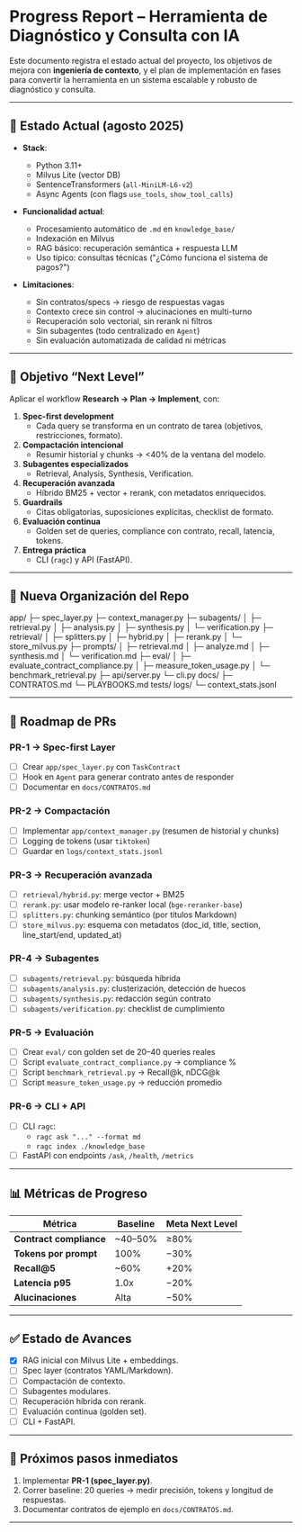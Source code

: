 # Progress Report – Herramienta de Diagnóstico y Consulta con IA

Este documento registra el estado actual del proyecto, los objetivos de mejora con **ingeniería de contexto**, y el plan de implementación en fases para convertir la herramienta en un sistema escalable y robusto de diagnóstico y consulta.

---

## 🔎 Estado Actual (agosto 2025)

- **Stack**:  
  - Python 3.11+  
  - Milvus Lite (vector DB)  
  - SentenceTransformers (`all-MiniLM-L6-v2`)  
  - Async Agents (con flags `use_tools`, `show_tool_calls`)  

- **Funcionalidad actual**:  
  - Procesamiento automático de `.md` en `knowledge_base/`  
  - Indexación en Milvus  
  - RAG básico: recuperación semántica + respuesta LLM  
  - Uso típico: consultas técnicas ("¿Cómo funciona el sistema de pagos?")  

- **Limitaciones**:  
  - Sin contratos/specs → riesgo de respuestas vagas  
  - Contexto crece sin control → alucinaciones en multi-turno  
  - Recuperación solo vectorial, sin rerank ni filtros  
  - Sin subagentes (todo centralizado en `Agent`)  
  - Sin evaluación automatizada de calidad ni métricas  

---

## 🚀 Objetivo “Next Level”

Aplicar el workflow **Research → Plan → Implement**, con:

1. **Spec-first development**  
   - Cada query se transforma en un contrato de tarea (objetivos, restricciones, formato).  
2. **Compactación intencional**  
   - Resumir historial y chunks → <40% de la ventana del modelo.  
3. **Subagentes especializados**  
   - Retrieval, Analysis, Synthesis, Verification.  
4. **Recuperación avanzada**  
   - Híbrido BM25 + vector + rerank, con metadatos enriquecidos.  
5. **Guardrails**  
   - Citas obligatorias, suposiciones explícitas, checklist de formato.  
6. **Evaluación continua**  
   - Golden set de queries, compliance con contrato, recall, latencia, tokens.  
7. **Entrega práctica**  
   - CLI (`ragc`) y API (FastAPI).  

---

## 📂 Nueva Organización del Repo

app/
├─ spec_layer.py
├─ context_manager.py
├─ subagents/
│ ├─ retrieval.py
│ ├─ analysis.py
│ ├─ synthesis.py
│ └─ verification.py
├─ retrieval/
│ ├─ splitters.py
│ ├─ hybrid.py
│ ├─ rerank.py
│ └─ store_milvus.py
├─ prompts/
│ ├─ retrieval.md
│ ├─ analyze.md
│ ├─ synthesis.md
│ └─ verification.md
├─ eval/
│ ├─ evaluate_contract_compliance.py
│ ├─ measure_token_usage.py
│ └─ benchmark_retrieval.py
├─ api/server.py
└─ cli.py
docs/
├─ CONTRATOS.md
└─ PLAYBOOKS.md
tests/
logs/
└─ context_stats.jsonl


---

## 📌 Roadmap de PRs

### PR-1 → Spec-first Layer
- [ ] Crear `app/spec_layer.py` con `TaskContract`  
- [ ] Hook en `Agent` para generar contrato antes de responder  
- [ ] Documentar en `docs/CONTRATOS.md`  

### PR-2 → Compactación
- [ ] Implementar `app/context_manager.py` (resumen de historial y chunks)  
- [ ] Logging de tokens (usar `tiktoken`)  
- [ ] Guardar en `logs/context_stats.jsonl`  

### PR-3 → Recuperación avanzada
- [ ] `retrieval/hybrid.py`: merge vector + BM25  
- [ ] `rerank.py`: usar modelo re-ranker local (`bge-reranker-base`)  
- [ ] `splitters.py`: chunking semántico (por títulos Markdown)  
- [ ] `store_milvus.py`: esquema con metadatos (doc_id, title, section, line_start/end, updated_at)  

### PR-4 → Subagentes
- [ ] `subagents/retrieval.py`: búsqueda híbrida  
- [ ] `subagents/analysis.py`: clusterización, detección de huecos  
- [ ] `subagents/synthesis.py`: redacción según contrato  
- [ ] `subagents/verification.py`: checklist de cumplimiento  

### PR-5 → Evaluación
- [ ] Crear `eval/` con golden set de 20–40 queries reales  
- [ ] Script `evaluate_contract_compliance.py` → compliance %  
- [ ] Script `benchmark_retrieval.py` → Recall@k, nDCG@k  
- [ ] Script `measure_token_usage.py` → reducción promedio  

### PR-6 → CLI + API
- [ ] CLI `ragc`:  
  - `ragc ask "..." --format md`  
  - `ragc index ./knowledge_base`  
- [ ] FastAPI con endpoints `/ask`, `/health`, `/metrics`  

---

## 📊 Métricas de Progreso

| Métrica                 | Baseline | Meta Next Level |
|--------------------------|----------|-----------------|
| **Contract compliance** | ~40–50% | ≥80% |
| **Tokens por prompt**   | 100%    | −30% |
| **Recall@5**            | ~60%    | +20% |
| **Latencia p95**        | 1.0x    | −20% |
| **Alucinaciones**       | Alta    | −50% |

---

## ✅ Estado de Avances

- [x] RAG inicial con Milvus Lite + embeddings.  
- [ ] Spec layer (contratos YAML/Markdown).  
- [ ] Compactación de contexto.  
- [ ] Subagentes modulares.  
- [ ] Recuperación híbrida con rerank.  
- [ ] Evaluación continua (golden set).  
- [ ] CLI + FastAPI.  

---

## 🔮 Próximos pasos inmediatos

1. Implementar **PR-1 (spec_layer.py)**.  
2. Correr baseline: 20 queries → medir precisión, tokens y longitud de respuestas.  
3. Documentar contratos de ejemplo en `docs/CONTRATOS.md`.  

---
